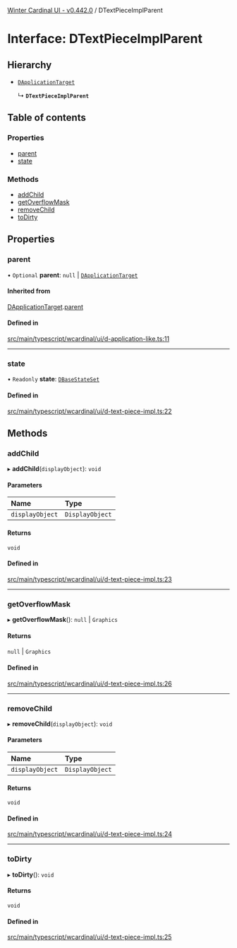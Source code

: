 [Winter Cardinal UI - v0.442.0](../index.md) / DTextPieceImplParent

# Interface: DTextPieceImplParent

## Hierarchy

- [`DApplicationTarget`](DApplicationTarget.md)

  ↳ **`DTextPieceImplParent`**

## Table of contents

### Properties

- [parent](DTextPieceImplParent.md#parent)
- [state](DTextPieceImplParent.md#state)

### Methods

- [addChild](DTextPieceImplParent.md#addchild)
- [getOverflowMask](DTextPieceImplParent.md#getoverflowmask)
- [removeChild](DTextPieceImplParent.md#removechild)
- [toDirty](DTextPieceImplParent.md#todirty)

## Properties

### parent

• `Optional` **parent**: ``null`` \| [`DApplicationTarget`](DApplicationTarget.md)

#### Inherited from

[DApplicationTarget](DApplicationTarget.md).[parent](DApplicationTarget.md#parent)

#### Defined in

[src/main/typescript/wcardinal/ui/d-application-like.ts:11](https://github.com/winter-cardinal/winter-cardinal-ui/blob/v0.442.0/src/main/typescript/wcardinal/ui/d-application-like.ts#L11)

___

### state

• `Readonly` **state**: [`DBaseStateSet`](DBaseStateSet.md)

#### Defined in

[src/main/typescript/wcardinal/ui/d-text-piece-impl.ts:22](https://github.com/winter-cardinal/winter-cardinal-ui/blob/v0.442.0/src/main/typescript/wcardinal/ui/d-text-piece-impl.ts#L22)

## Methods

### addChild

▸ **addChild**(`displayObject`): `void`

#### Parameters

| Name | Type |
| :------ | :------ |
| `displayObject` | `DisplayObject` |

#### Returns

`void`

#### Defined in

[src/main/typescript/wcardinal/ui/d-text-piece-impl.ts:23](https://github.com/winter-cardinal/winter-cardinal-ui/blob/v0.442.0/src/main/typescript/wcardinal/ui/d-text-piece-impl.ts#L23)

___

### getOverflowMask

▸ **getOverflowMask**(): ``null`` \| `Graphics`

#### Returns

``null`` \| `Graphics`

#### Defined in

[src/main/typescript/wcardinal/ui/d-text-piece-impl.ts:26](https://github.com/winter-cardinal/winter-cardinal-ui/blob/v0.442.0/src/main/typescript/wcardinal/ui/d-text-piece-impl.ts#L26)

___

### removeChild

▸ **removeChild**(`displayObject`): `void`

#### Parameters

| Name | Type |
| :------ | :------ |
| `displayObject` | `DisplayObject` |

#### Returns

`void`

#### Defined in

[src/main/typescript/wcardinal/ui/d-text-piece-impl.ts:24](https://github.com/winter-cardinal/winter-cardinal-ui/blob/v0.442.0/src/main/typescript/wcardinal/ui/d-text-piece-impl.ts#L24)

___

### toDirty

▸ **toDirty**(): `void`

#### Returns

`void`

#### Defined in

[src/main/typescript/wcardinal/ui/d-text-piece-impl.ts:25](https://github.com/winter-cardinal/winter-cardinal-ui/blob/v0.442.0/src/main/typescript/wcardinal/ui/d-text-piece-impl.ts#L25)
